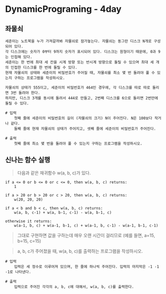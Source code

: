 # DynamicPrograming - 4day

## 좌물쇠

```sh:
세준이는 노트북을 누가 가져갈까봐 자물쇠로 잠가놓는다. 자물쇠는 동그란 디스크 N개로 구성되어 있다.
각 디스크에는 숫자가 0부터 9까지 숫자가 표시되어 있다. 디스크는 원형이기 때문에, 0과 9는 인접해 있다.
세준이는 한 번에 최대 세 칸을 시계 방향 또는 반시계 방향으로 돌릴 수 있으며 최대 세 개의 인접한 디스크를 한 번에 돌릴 수 있다.
현재 자물쇠의 상태와 세준이의 비밀번호가 주어질 때, 자물쇠를 최소 몇 번 돌려야 풀 수 있는지 구하는 프로그램을 작성하시오.

자물쇠의 상태가 555이고, 세준이의 비밀번호가 464인 경우에, 각 디스크를 따로 따로 돌리면 3번 돌려야 한다.
하지만, 디스크 3개를 동시에 돌려서 444로 만들고, 2번째 디스크를 6으로 돌리면 2번만에 돌릴 수 있다.
```

```sh:
# 입력
	첫째 줄에 세준이의 비밀번호의 길이 (자물쇠의 크기) N이 주어진다. N은 100보다 작거나 같다.
	둘째 줄에 현재 자물쇠의 상태가 주어지고, 셋째 줄에 세준이의 비밀번호가 주어진다.

# 출력
	첫째 줄에 최소 몇 번을 돌려야 풀 수 있는지 구하는 프로그램을 작성하시오.
```

## 신나는 함수 실행

> 다음과 같은 재귀함수 w(a, b, c)가 있다.
```sh:
if a <= 0 or b <= 0 or c <= 0, then w(a, b, c) returns:
    1

if a > 20 or b > 20 or c > 20, then w(a, b, c) returns:
    w(20, 20, 20)

if a < b and b < c, then w(a, b, c) returns:
    w(a, b, c-1) + w(a, b-1, c-1) - w(a, b-1, c)

otherwise it returns:
    w(a-1, b, c) + w(a-1, b-1, c) + w(a-1, b, c-1) - w(a-1, b-1, c-1)
```
> 그대로 구현하면 값을 구하는데 매우 오랜 시간이 걸리므로 (예를 들면, a=15, b=15, c=15)

> a, b, c가 주어졌을 때, w(a, b, c)를 출력하는 프로그램을 작성하시오.

```sh:
# 입력
	입력은 세 정수로 이루어져 있으며, 한 줄에 하나씩 주어진다. 입력의 마지막은 -1 -1 -1로 나타낸다.

# 출력
	입력으로 주어진 각각의 a, b, c에 대해서, w(a, b, c)를 출력한다.
```